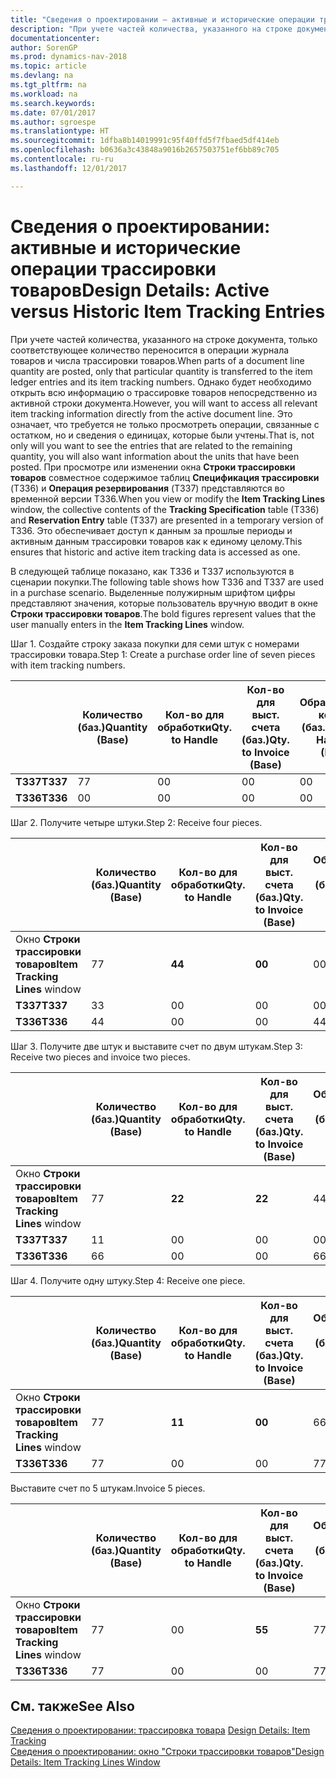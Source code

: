 ```yaml
---
title: "Сведения о проектировании — активные и исторические операции трассировки товаров"
description: "При учете частей количества, указанного на строке документа, только соответствующее количество переносится в операции журнала товаров и числа трассировки товаров. Однако будет необходимо открыть всю информацию о трассировке товаров непосредственно из активной строки документа. Это означает, что требуется не только просмотреть операции, связанные с остатком, но и сведения о единицах, которые были учтены. При просмотре или изменении окна **Строки трассировки товаров** совместное содержимое таблиц **Спецификация трассировки** (T336) и **Операция резервирования** (T337) представляются во временной версии T336. Это обеспечивает доступ к данным за прошлые периоды и активным данным трассировки товаров как к единому целому."
documentationcenter: 
author: SorenGP
ms.prod: dynamics-nav-2018
ms.topic: article
ms.devlang: na
ms.tgt_pltfrm: na
ms.workload: na
ms.search.keywords: 
ms.date: 07/01/2017
ms.author: sgroespe
ms.translationtype: HT
ms.sourcegitcommit: 1dfba8b14019991c95f40ffd5f7fbaed5df414eb
ms.openlocfilehash: b0636a3c43848a9016b2657503751ef6bb89c705
ms.contentlocale: ru-ru
ms.lasthandoff: 12/01/2017

---
```

# <a name="design-details-active-versus-historic-item-tracking-entries"></a><span data-ttu-id="b3d5b-107">Сведения о проектировании: активные и исторические операции трассировки товаров</span><span class="sxs-lookup"><span data-stu-id="b3d5b-107">Design Details: Active versus Historic Item Tracking Entries</span></span>
<span data-ttu-id="b3d5b-108">При учете частей количества, указанного на строке документа, только соответствующее количество переносится в операции журнала товаров и числа трассировки товаров.</span><span class="sxs-lookup"><span data-stu-id="b3d5b-108">When parts of a document line quantity are posted, only that particular quantity is transferred to the item ledger entries and its item tracking numbers.</span></span> <span data-ttu-id="b3d5b-109">Однако будет необходимо открыть всю информацию о трассировке товаров непосредственно из активной строки документа.</span><span class="sxs-lookup"><span data-stu-id="b3d5b-109">However, you will want to access all relevant item tracking information directly from the active document line.</span></span> <span data-ttu-id="b3d5b-110">Это означает, что требуется не только просмотреть операции, связанные с остатком, но и сведения о единицах, которые были учтены.</span><span class="sxs-lookup"><span data-stu-id="b3d5b-110">That is, not only will you want to see the entries that are related to the remaining quantity, you will also want information about the units that have been posted.</span></span> <span data-ttu-id="b3d5b-111">При просмотре или изменении окна **Строки трассировки товаров** совместное содержимое таблиц **Спецификация трассировки** (T336) и **Операция резервирования** (T337) представляются во временной версии T336.</span><span class="sxs-lookup"><span data-stu-id="b3d5b-111">When you view or modify the **Item Tracking Lines** window, the collective contents of the **Tracking Specification** table (T336) and **Reservation Entry** table (T337) are presented in a temporary version of T336.</span></span> <span data-ttu-id="b3d5b-112">Это обеспечивает доступ к данным за прошлые периоды и активным данным трассировки товаров как к единому целому.</span><span class="sxs-lookup"><span data-stu-id="b3d5b-112">This ensures that historic and active item tracking data is accessed as one.</span></span>  

 <span data-ttu-id="b3d5b-113">В следующей таблице показано, как T336 и T337 используются в сценарии покупки.</span><span class="sxs-lookup"><span data-stu-id="b3d5b-113">The following table shows how T336 and T337 are used in a purchase scenario.</span></span> <span data-ttu-id="b3d5b-114">Выделенные полужирным шрифтом цифры представляют значения, которые пользователь вручную вводит в окне **Строки трассировки товаров**.</span><span class="sxs-lookup"><span data-stu-id="b3d5b-114">The bold figures represent values that the user manually enters in the **Item Tracking Lines** window.</span></span>  

 <span data-ttu-id="b3d5b-115">Шаг 1. Создайте строку заказа покупки для семи штук с номерами трассировки товара.</span><span class="sxs-lookup"><span data-stu-id="b3d5b-115">Step 1: Create a purchase order line of seven pieces with item tracking numbers.</span></span>  

||<span data-ttu-id="b3d5b-116">**Количество (баз.)**</span><span class="sxs-lookup"><span data-stu-id="b3d5b-116">**Quantity (Base)**</span></span>|<span data-ttu-id="b3d5b-117">**Кол-во для обработки**</span><span class="sxs-lookup"><span data-stu-id="b3d5b-117">**Qty. to Handle**</span></span>|<span data-ttu-id="b3d5b-118">**Кол-во для выст. счета (баз.)**</span><span class="sxs-lookup"><span data-stu-id="b3d5b-118">**Qty. to Invoice (Base)**</span></span>|<span data-ttu-id="b3d5b-119">**Обработанное кол-во (баз.)**</span><span class="sxs-lookup"><span data-stu-id="b3d5b-119">**Quantity Handled (Base)**</span></span>|<span data-ttu-id="b3d5b-120">**Кол-во по выст. счетам (баз.)**</span><span class="sxs-lookup"><span data-stu-id="b3d5b-120">**Quantity Invoiced (Base)**</span></span>|  
|-|----------------------------------------------|--------------------------------------------|------------------------------------------------------|-------------------------------------------------------|--------------------------------------------------------|  
|<span data-ttu-id="b3d5b-121">**T337**</span><span class="sxs-lookup"><span data-stu-id="b3d5b-121">**T337**</span></span>|<span data-ttu-id="b3d5b-122">7</span><span class="sxs-lookup"><span data-stu-id="b3d5b-122">7</span></span>|<span data-ttu-id="b3d5b-123">0</span><span class="sxs-lookup"><span data-stu-id="b3d5b-123">0</span></span>|<span data-ttu-id="b3d5b-124">0</span><span class="sxs-lookup"><span data-stu-id="b3d5b-124">0</span></span>|<span data-ttu-id="b3d5b-125">0</span><span class="sxs-lookup"><span data-stu-id="b3d5b-125">0</span></span>|<span data-ttu-id="b3d5b-126">0</span><span class="sxs-lookup"><span data-stu-id="b3d5b-126">0</span></span>|  
|<span data-ttu-id="b3d5b-127">**T336**</span><span class="sxs-lookup"><span data-stu-id="b3d5b-127">**T336**</span></span>|<span data-ttu-id="b3d5b-128">0</span><span class="sxs-lookup"><span data-stu-id="b3d5b-128">0</span></span>|<span data-ttu-id="b3d5b-129">0</span><span class="sxs-lookup"><span data-stu-id="b3d5b-129">0</span></span>|<span data-ttu-id="b3d5b-130">0</span><span class="sxs-lookup"><span data-stu-id="b3d5b-130">0</span></span>|<span data-ttu-id="b3d5b-131">0</span><span class="sxs-lookup"><span data-stu-id="b3d5b-131">0</span></span>|<span data-ttu-id="b3d5b-132">0</span><span class="sxs-lookup"><span data-stu-id="b3d5b-132">0</span></span>|  

 <span data-ttu-id="b3d5b-133">Шаг 2. Получите четыре штуки.</span><span class="sxs-lookup"><span data-stu-id="b3d5b-133">Step 2: Receive four pieces.</span></span>  

||<span data-ttu-id="b3d5b-134">**Количество (баз.)**</span><span class="sxs-lookup"><span data-stu-id="b3d5b-134">**Quantity (Base)**</span></span>|<span data-ttu-id="b3d5b-135">**Кол-во для обработки**</span><span class="sxs-lookup"><span data-stu-id="b3d5b-135">**Qty. to Handle**</span></span>|<span data-ttu-id="b3d5b-136">**Кол-во для выст. счета (баз.)**</span><span class="sxs-lookup"><span data-stu-id="b3d5b-136">**Qty. to Invoice (Base)**</span></span>|<span data-ttu-id="b3d5b-137">**Обработанное кол-во (баз.)**</span><span class="sxs-lookup"><span data-stu-id="b3d5b-137">**Quantity Handled (Base)**</span></span>|<span data-ttu-id="b3d5b-138">**Кол-во по выст. счетам (баз.)**</span><span class="sxs-lookup"><span data-stu-id="b3d5b-138">**Quantity Invoiced (Base)**</span></span>|  
|-|----------------------------------------------|--------------------------------------------|------------------------------------------------------|-------------------------------------------------------|--------------------------------------------------------|  
|<span data-ttu-id="b3d5b-139">Окно **Строки трассировки товаров**</span><span class="sxs-lookup"><span data-stu-id="b3d5b-139">**Item Tracking Lines** window</span></span>|<span data-ttu-id="b3d5b-140">7</span><span class="sxs-lookup"><span data-stu-id="b3d5b-140">7</span></span>|<span data-ttu-id="b3d5b-141">**4**</span><span class="sxs-lookup"><span data-stu-id="b3d5b-141">**4**</span></span>|<span data-ttu-id="b3d5b-142">**0**</span><span class="sxs-lookup"><span data-stu-id="b3d5b-142">**0**</span></span>|<span data-ttu-id="b3d5b-143">0</span><span class="sxs-lookup"><span data-stu-id="b3d5b-143">0</span></span>|<span data-ttu-id="b3d5b-144">0</span><span class="sxs-lookup"><span data-stu-id="b3d5b-144">0</span></span>|  
|<span data-ttu-id="b3d5b-145">**T337**</span><span class="sxs-lookup"><span data-stu-id="b3d5b-145">**T337**</span></span>|<span data-ttu-id="b3d5b-146">3</span><span class="sxs-lookup"><span data-stu-id="b3d5b-146">3</span></span>|<span data-ttu-id="b3d5b-147">0</span><span class="sxs-lookup"><span data-stu-id="b3d5b-147">0</span></span>|<span data-ttu-id="b3d5b-148">0</span><span class="sxs-lookup"><span data-stu-id="b3d5b-148">0</span></span>|<span data-ttu-id="b3d5b-149">0</span><span class="sxs-lookup"><span data-stu-id="b3d5b-149">0</span></span>|<span data-ttu-id="b3d5b-150">0</span><span class="sxs-lookup"><span data-stu-id="b3d5b-150">0</span></span>|  
|<span data-ttu-id="b3d5b-151">**T336**</span><span class="sxs-lookup"><span data-stu-id="b3d5b-151">**T336**</span></span>|<span data-ttu-id="b3d5b-152">4</span><span class="sxs-lookup"><span data-stu-id="b3d5b-152">4</span></span>|<span data-ttu-id="b3d5b-153">0</span><span class="sxs-lookup"><span data-stu-id="b3d5b-153">0</span></span>|<span data-ttu-id="b3d5b-154">0</span><span class="sxs-lookup"><span data-stu-id="b3d5b-154">0</span></span>|<span data-ttu-id="b3d5b-155">4</span><span class="sxs-lookup"><span data-stu-id="b3d5b-155">4</span></span>|<span data-ttu-id="b3d5b-156">0</span><span class="sxs-lookup"><span data-stu-id="b3d5b-156">0</span></span>|  

 <span data-ttu-id="b3d5b-157">Шаг 3. Получите две штук и выставите счет по двум штукам.</span><span class="sxs-lookup"><span data-stu-id="b3d5b-157">Step 3: Receive two pieces and invoice two pieces.</span></span>  

||<span data-ttu-id="b3d5b-158">**Количество (баз.)**</span><span class="sxs-lookup"><span data-stu-id="b3d5b-158">**Quantity (Base)**</span></span>|<span data-ttu-id="b3d5b-159">**Кол-во для обработки**</span><span class="sxs-lookup"><span data-stu-id="b3d5b-159">**Qty. to Handle**</span></span>|<span data-ttu-id="b3d5b-160">**Кол-во для выст. счета (баз.)**</span><span class="sxs-lookup"><span data-stu-id="b3d5b-160">**Qty. to Invoice (Base)**</span></span>|<span data-ttu-id="b3d5b-161">**Обработанное кол-во (баз.)**</span><span class="sxs-lookup"><span data-stu-id="b3d5b-161">**Quantity Handled (Base)**</span></span>|<span data-ttu-id="b3d5b-162">**Кол-во по выст. счетам (баз.)**</span><span class="sxs-lookup"><span data-stu-id="b3d5b-162">**Quantity Invoiced (Base)**</span></span>|  
|-|----------------------------------------------|--------------------------------------------|------------------------------------------------------|-------------------------------------------------------|--------------------------------------------------------|  
|<span data-ttu-id="b3d5b-163">Окно **Строки трассировки товаров**</span><span class="sxs-lookup"><span data-stu-id="b3d5b-163">**Item Tracking Lines** window</span></span>|<span data-ttu-id="b3d5b-164">7</span><span class="sxs-lookup"><span data-stu-id="b3d5b-164">7</span></span>|<span data-ttu-id="b3d5b-165">**2**</span><span class="sxs-lookup"><span data-stu-id="b3d5b-165">**2**</span></span>|<span data-ttu-id="b3d5b-166">**2**</span><span class="sxs-lookup"><span data-stu-id="b3d5b-166">**2**</span></span>|<span data-ttu-id="b3d5b-167">4</span><span class="sxs-lookup"><span data-stu-id="b3d5b-167">4</span></span>|<span data-ttu-id="b3d5b-168">0</span><span class="sxs-lookup"><span data-stu-id="b3d5b-168">0</span></span>|  
|<span data-ttu-id="b3d5b-169">**T337**</span><span class="sxs-lookup"><span data-stu-id="b3d5b-169">**T337**</span></span>|<span data-ttu-id="b3d5b-170">1</span><span class="sxs-lookup"><span data-stu-id="b3d5b-170">1</span></span>|<span data-ttu-id="b3d5b-171">0</span><span class="sxs-lookup"><span data-stu-id="b3d5b-171">0</span></span>|<span data-ttu-id="b3d5b-172">0</span><span class="sxs-lookup"><span data-stu-id="b3d5b-172">0</span></span>|<span data-ttu-id="b3d5b-173">0</span><span class="sxs-lookup"><span data-stu-id="b3d5b-173">0</span></span>|<span data-ttu-id="b3d5b-174">0</span><span class="sxs-lookup"><span data-stu-id="b3d5b-174">0</span></span>|  
|<span data-ttu-id="b3d5b-175">**T336**</span><span class="sxs-lookup"><span data-stu-id="b3d5b-175">**T336**</span></span>|<span data-ttu-id="b3d5b-176">6</span><span class="sxs-lookup"><span data-stu-id="b3d5b-176">6</span></span>|<span data-ttu-id="b3d5b-177">0</span><span class="sxs-lookup"><span data-stu-id="b3d5b-177">0</span></span>|<span data-ttu-id="b3d5b-178">0</span><span class="sxs-lookup"><span data-stu-id="b3d5b-178">0</span></span>|<span data-ttu-id="b3d5b-179">6</span><span class="sxs-lookup"><span data-stu-id="b3d5b-179">6</span></span>|<span data-ttu-id="b3d5b-180">2</span><span class="sxs-lookup"><span data-stu-id="b3d5b-180">2</span></span>|  

 <span data-ttu-id="b3d5b-181">Шаг 4. Получите одну штуку.</span><span class="sxs-lookup"><span data-stu-id="b3d5b-181">Step 4: Receive one piece.</span></span>  

||<span data-ttu-id="b3d5b-182">**Количество (баз.)**</span><span class="sxs-lookup"><span data-stu-id="b3d5b-182">**Quantity (Base)**</span></span>|<span data-ttu-id="b3d5b-183">**Кол-во для обработки**</span><span class="sxs-lookup"><span data-stu-id="b3d5b-183">**Qty. to Handle**</span></span>|<span data-ttu-id="b3d5b-184">**Кол-во для выст. счета (баз.)**</span><span class="sxs-lookup"><span data-stu-id="b3d5b-184">**Qty. to Invoice (Base)**</span></span>|<span data-ttu-id="b3d5b-185">**Обработанное кол-во (баз.)**</span><span class="sxs-lookup"><span data-stu-id="b3d5b-185">**Quantity Handled (Base)**</span></span>|<span data-ttu-id="b3d5b-186">**Кол-во по выст. счетам (баз.)**</span><span class="sxs-lookup"><span data-stu-id="b3d5b-186">**Quantity Invoiced (Base)**</span></span>|  
|-|----------------------------------------------|--------------------------------------------|------------------------------------------------------|-------------------------------------------------------|--------------------------------------------------------|  
|<span data-ttu-id="b3d5b-187">Окно **Строки трассировки товаров**</span><span class="sxs-lookup"><span data-stu-id="b3d5b-187">**Item Tracking Lines** window</span></span>|<span data-ttu-id="b3d5b-188">7</span><span class="sxs-lookup"><span data-stu-id="b3d5b-188">7</span></span>|<span data-ttu-id="b3d5b-189">**1**</span><span class="sxs-lookup"><span data-stu-id="b3d5b-189">**1**</span></span>|<span data-ttu-id="b3d5b-190">**0**</span><span class="sxs-lookup"><span data-stu-id="b3d5b-190">**0**</span></span>|<span data-ttu-id="b3d5b-191">6</span><span class="sxs-lookup"><span data-stu-id="b3d5b-191">6</span></span>|<span data-ttu-id="b3d5b-192">2</span><span class="sxs-lookup"><span data-stu-id="b3d5b-192">2</span></span>|  
|<span data-ttu-id="b3d5b-193">**T336**</span><span class="sxs-lookup"><span data-stu-id="b3d5b-193">**T336**</span></span>|<span data-ttu-id="b3d5b-194">7</span><span class="sxs-lookup"><span data-stu-id="b3d5b-194">7</span></span>|<span data-ttu-id="b3d5b-195">0</span><span class="sxs-lookup"><span data-stu-id="b3d5b-195">0</span></span>|<span data-ttu-id="b3d5b-196">0</span><span class="sxs-lookup"><span data-stu-id="b3d5b-196">0</span></span>|<span data-ttu-id="b3d5b-197">7</span><span class="sxs-lookup"><span data-stu-id="b3d5b-197">7</span></span>|<span data-ttu-id="b3d5b-198">2</span><span class="sxs-lookup"><span data-stu-id="b3d5b-198">2</span></span>|  

 <span data-ttu-id="b3d5b-199">Выставите счет по 5 штукам.</span><span class="sxs-lookup"><span data-stu-id="b3d5b-199">Invoice 5 pieces.</span></span>  

||<span data-ttu-id="b3d5b-200">**Количество (баз.)**</span><span class="sxs-lookup"><span data-stu-id="b3d5b-200">**Quantity (Base)**</span></span>|<span data-ttu-id="b3d5b-201">**Кол-во для обработки**</span><span class="sxs-lookup"><span data-stu-id="b3d5b-201">**Qty. to Handle**</span></span>|<span data-ttu-id="b3d5b-202">**Кол-во для выст. счета (баз.)**</span><span class="sxs-lookup"><span data-stu-id="b3d5b-202">**Qty. to Invoice (Base)**</span></span>|<span data-ttu-id="b3d5b-203">**Обработанное кол-во (баз.)**</span><span class="sxs-lookup"><span data-stu-id="b3d5b-203">**Quantity Handled (Base)**</span></span>|<span data-ttu-id="b3d5b-204">**Кол-во по выст. счетам (баз.)**</span><span class="sxs-lookup"><span data-stu-id="b3d5b-204">**Quantity Invoiced (Base)**</span></span>|  
|-|----------------------------------------------|--------------------------------------------|------------------------------------------------------|-------------------------------------------------------|--------------------------------------------------------|  
|<span data-ttu-id="b3d5b-205">Окно **Строки трассировки товаров**</span><span class="sxs-lookup"><span data-stu-id="b3d5b-205">**Item Tracking Lines** window</span></span>|<span data-ttu-id="b3d5b-206">7</span><span class="sxs-lookup"><span data-stu-id="b3d5b-206">7</span></span>|<span data-ttu-id="b3d5b-207">0</span><span class="sxs-lookup"><span data-stu-id="b3d5b-207">0</span></span>|<span data-ttu-id="b3d5b-208">**5**</span><span class="sxs-lookup"><span data-stu-id="b3d5b-208">**5**</span></span>|<span data-ttu-id="b3d5b-209">7</span><span class="sxs-lookup"><span data-stu-id="b3d5b-209">7</span></span>|<span data-ttu-id="b3d5b-210">2</span><span class="sxs-lookup"><span data-stu-id="b3d5b-210">2</span></span>|  
|<span data-ttu-id="b3d5b-211">**T336**</span><span class="sxs-lookup"><span data-stu-id="b3d5b-211">**T336**</span></span>|<span data-ttu-id="b3d5b-212">7</span><span class="sxs-lookup"><span data-stu-id="b3d5b-212">7</span></span>|<span data-ttu-id="b3d5b-213">0</span><span class="sxs-lookup"><span data-stu-id="b3d5b-213">0</span></span>|<span data-ttu-id="b3d5b-214">0</span><span class="sxs-lookup"><span data-stu-id="b3d5b-214">0</span></span>|<span data-ttu-id="b3d5b-215">7</span><span class="sxs-lookup"><span data-stu-id="b3d5b-215">7</span></span>|<span data-ttu-id="b3d5b-216">7</span><span class="sxs-lookup"><span data-stu-id="b3d5b-216">7</span></span>|  

## <a name="see-also"></a><span data-ttu-id="b3d5b-217">См. также</span><span class="sxs-lookup"><span data-stu-id="b3d5b-217">See Also</span></span>  
 <span data-ttu-id="b3d5b-218">[Сведения о проектировании: трассировка товара](design-details-item-tracking.md) </span><span class="sxs-lookup"><span data-stu-id="b3d5b-218">[Design Details: Item Tracking](design-details-item-tracking.md) </span></span>  
 [<span data-ttu-id="b3d5b-219">Сведения о проектировании: окно "Строки трассировки товаров"</span><span class="sxs-lookup"><span data-stu-id="b3d5b-219">Design Details: Item Tracking Lines Window</span></span>](design-details-item-tracking-lines-window.md)

